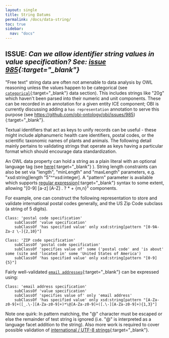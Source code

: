 ```yaml
---
layout: single
title: String Datums
permalink: /docs/data-string/
toc: true
sidebar:
  nav: "docs"
---
```



## ISSUE: *Can we allow identifier string values in value specification? See: [issue 985](https://github.com/obi-ontology/obi/issues/985){:target="_blank"}*


"Free text" string data are often not amenable to data analysis by OWL reasoning unless the values happen to be categorical (see [`categorical`](/docs/data-categorical/){:target="_blank"} data section).  This includes strings like "20g" which haven't been parsed into their numeric and unit components. These can be recorded in an annotation for a given entity ICE component; OBI is currently discussing adding a `has representation` annotation to serve this purpose (see https://github.com/obi-ontology/obi/issues/985){:target="_blank"}.

Textual identifiers that act as keys to unify records can be useful - these might include alphanumeric health care identifiers, postal codes, or the scientific taxonomic names of plants and animals. The following detail mainly pertains to validating strings that operate as keys having a particular format which should encourage data standardization. 

An OWL data property can hold a string as a plain literal with an optional language tag (see [here](https://www.w3.org/2007/OWL/wiki/PlainLiteral){:target="_blank"} ). String length constraints can also be set via "length", "minLength" and "maxLength" parameters, e.g. "xsd:string[length "5"^^xsd:integer]. A "pattern" parameter is available which supports [regular expression](https://www.regular-expressions.info/xml.html){:target="_blank"} syntax to some extent, allowing "[0-9] [a-z] [A-Z] . ? * + {m,n}" components.

For example, one can construct the following representation to store and validate international postal codes generally, and the US Zip Code subclass (a string of 5 digits). 

<!--
[//]: # (        Class: 'string value specification'        subClassOf 'has specified value' only xsd:string)

[//]: # (        subClassOf 'string value specification')
-->

    Class: 'postal code specification'
        subClassOf 'value specification'
        subClassOf 'has specified value' only xsd:string[pattern "[0-9A-Za-z \-]{2,10}"]

    Class: 'ZIP code specification'
        subClassOf 'postal code specification'
        subClassOf 'specifies value of' some ('postal code' and 'is about' some (site and 'located in' some 'United States of America')
        subClassOf 'has specified value' only xsd:string[pattern "[0-9]{5}"]

Fairly well-validated [`email addresses`](http://purl.obolibrary.org/obo/IAO_0000429){:target="_blank"} can be expressed using:

<!--
[//]: # (        subClassOf 'string value specification')
-->

    Class: 'email address specification'
        subClassOf 'value specification'
        subClassOf 'specifies value of' only 'email address' 
        subClassOf 'has specified value' only xsd:string[pattern "[A-Za-z0-9]+([_.\-][A-Za-z0-9]+)*\@[A-Za-z0-9]+([.\-][A-Za-z0-9]+){1,3}"]

Note one quirk: In pattern matching, the "@" character must be escaped or else the remainder of test string is ignored (i.e. "@" is interpreted as a language facet addition to the string).  Also more work is required to cover possible validation of [international / UTF-8 strings](https://www.regular-expressions.info/unicode.html){:target="_blank"}.
